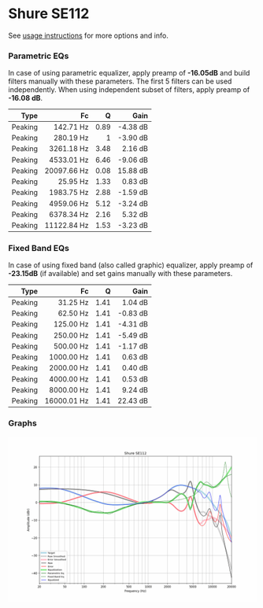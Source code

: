 # Shure SE112
See [usage instructions](https://github.com/jaakkopasanen/AutoEq#usage) for more options and info.

### Parametric EQs
In case of using parametric equalizer, apply preamp of **-16.05dB** and build filters manually
with these parameters. The first 5 filters can be used independently.
When using independent subset of filters, apply preamp of **-16.08 dB**.

| Type    | Fc          |    Q | Gain     |
|--------:|------------:|-----:|---------:|
| Peaking | 142.71 Hz   | 0.89 | -4.38 dB |
| Peaking | 280.19 Hz   | 1    | -3.90 dB |
| Peaking | 3261.18 Hz  | 3.48 | 2.16 dB  |
| Peaking | 4533.01 Hz  | 6.46 | -9.06 dB |
| Peaking | 20097.66 Hz | 0.08 | 15.88 dB |
| Peaking | 25.95 Hz    | 1.33 | 0.83 dB  |
| Peaking | 1983.75 Hz  | 2.88 | -1.59 dB |
| Peaking | 4959.06 Hz  | 5.12 | -3.24 dB |
| Peaking | 6378.34 Hz  | 2.16 | 5.32 dB  |
| Peaking | 11122.84 Hz | 1.53 | -3.23 dB |

### Fixed Band EQs
In case of using fixed band (also called graphic) equalizer, apply preamp of **-23.15dB**
(if available) and set gains manually with these parameters.

| Type    | Fc          |    Q | Gain     |
|--------:|------------:|-----:|---------:|
| Peaking | 31.25 Hz    | 1.41 | 1.04 dB  |
| Peaking | 62.50 Hz    | 1.41 | -0.83 dB |
| Peaking | 125.00 Hz   | 1.41 | -4.31 dB |
| Peaking | 250.00 Hz   | 1.41 | -5.49 dB |
| Peaking | 500.00 Hz   | 1.41 | -1.17 dB |
| Peaking | 1000.00 Hz  | 1.41 | 0.63 dB  |
| Peaking | 2000.00 Hz  | 1.41 | 0.40 dB  |
| Peaking | 4000.00 Hz  | 1.41 | 0.53 dB  |
| Peaking | 8000.00 Hz  | 1.41 | 9.24 dB  |
| Peaking | 16000.01 Hz | 1.41 | 22.43 dB |

### Graphs
![](./Shure%20SE112.png)